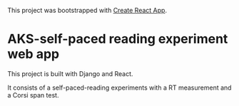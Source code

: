 This project was bootstrapped with [Create React App](https://github.com/facebook/create-react-app).

# AKS-self-paced reading experiment web app
This project is built with Django and React.

It consists of a self-paced-reading experiments with a RT measurement and a Corsi span test.

